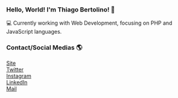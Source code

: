 ### Hello, World! I'm Thiago Bertolino! 👋

💻 Currently working with Web Development, focusing on PHP and JavaScript languages. <br>

### Contact/Social Medias 🌎

[Site](https://thbertolino.github.io) <br>
[Twitter](https://twitter.com/thbertolino) <br>
[Instagram](https://instagram.com/thbertolino) <br>
[LinkedIn](https://www.linkedin.com/in/thbertolino/) <br>
[Mail](mailto:thiagopbertolino@gmail.com) <br>
